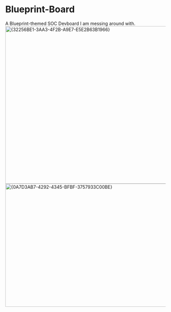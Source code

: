 # Blueprint-Board
A Blueprint-themed SOC Devboard I am messing around with.
<img width="642" height="495" alt="{32256BE1-3AA3-4F2B-A9E7-E5E2B63B1966}" src="https://github.com/user-attachments/assets/2c9c2b19-f12a-4647-bc58-aa601c0adc9d" />
<img width="575" height="387" alt="{0A7D3AB7-4292-4345-BFBF-3757933C00BE}" src="https://github.com/user-attachments/assets/8701d382-4a99-401f-bc66-923c4aa48a3f" />
